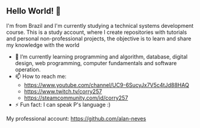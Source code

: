 ## Hello World! 👋


I'm from Brazil and I'm currently studying a technical systems development course. This is a study account, where I create repositories with tutorials and personal non-professional projects, the objective is to learn and share my knowledge with the world

- 🌱 I’m currently learning programming and algorithm, database, digital design, web programming, computer fundamentals and software operation.
- 📫 How to reach me:
  - https://www.youtube.com/channel/UC9-6SucyJx7V5c4tJd88HAQ 
  - https://www.twitch.tv/corry257
  - https://steamcommunity.com/id/corry257
- ⚡ Fun fact: I can speak P's language :)
  
My professional account: https://github.com/alan-neves
